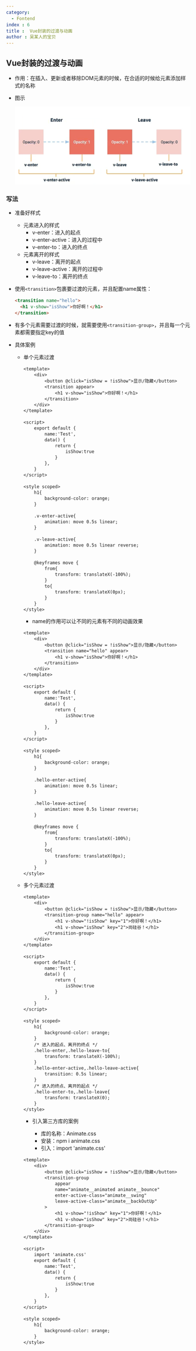 ```yaml
---
category:
  - Fontend
index : 6
title :  Vue封装的过渡与动画
author : 吴某人的宝贝
---
```


## Vue封装的过渡与动画

- 作用：在插入、更新或者移除DOM元素的时候，在合适的时候给元素添加样式的名称

- 图示

  ![image-20220612221518326](https://raw.githubusercontent.com/CoderWDD/myImages/main/blog_images/image-20220612221518326.png)

### 写法

- 准备好样式

  - 元素进入的样式
    - v-enter：进入的起点
    - v-enter-active：进入的过程中
    - v-enter-to：进入的终点
  - 元素离开的样式
    - v-leave：离开的起点
    - v-leave-active：离开的过程中
    - v-leave-to：离开的终点

- 使用`<transition>`包裹要过渡的元素，并且配置name属性：

  ```html
  <transition name="hello">
  	<h1 v-show="isShow">你好啊！</h1>
  </transition>
  ```

- 有多个元素需要过渡的时候，就需要使用`<transition-group>`，并且每一个元素都需要指定key的值

- 具体案例

  - 单个元素过渡

    ```vue
    <template>
    	<div>
    		<button @click="isShow = !isShow">显示/隐藏</button>
    		<transition appear>
    			<h1 v-show="isShow">你好啊！</h1>
    		</transition>
    	</div>
    </template>
    
    <script>
    	export default {
    		name:'Test',
    		data() {
    			return {
    				isShow:true
    			}
    		},
    	}
    </script>
    
    <style scoped>
    	h1{
    		background-color: orange;
    	}
    
    	.v-enter-active{
    		animation: move 0.5s linear;
    	}
    
    	.v-leave-active{
    		animation: move 0.5s linear reverse;
    	}
    
    	@keyframes move {
    		from{
    			transform: translateX(-100%);
    		}
    		to{
    			transform: translateX(0px);
    		}
    	}
    </style>
    ```

    - name的作用可以让不同的元素有不同的动画效果

    ```vue
    <template>
    	<div>
    		<button @click="isShow = !isShow">显示/隐藏</button>
    		<transition name="hello" appear>
    			<h1 v-show="isShow">你好啊！</h1>
    		</transition>
    	</div>
    </template>
    
    <script>
    	export default {
    		name:'Test',
    		data() {
    			return {
    				isShow:true
    			}
    		},
    	}
    </script>
    
    <style scoped>
    	h1{
    		background-color: orange;
    	}
    
    	.hello-enter-active{
    		animation: move 0.5s linear;
    	}
    
    	.hello-leave-active{
    		animation: move 0.5s linear reverse;
    	}
    
    	@keyframes move {
    		from{
    			transform: translateX(-100%);
    		}
    		to{
    			transform: translateX(0px);
    		}
    	}
    </style>
    ```

  - 多个元素过渡

    ```vue
    <template>
    	<div>
    		<button @click="isShow = !isShow">显示/隐藏</button>
    		<transition-group name="hello" appear>
    			<h1 v-show="!isShow" key="1">你好啊！</h1>
    			<h1 v-show="isShow" key="2">尚硅谷！</h1>
    		</transition-group>
    	</div>
    </template>
    
    <script>
    	export default {
    		name:'Test',
    		data() {
    			return {
    				isShow:true
    			}
    		},
    	}
    </script>
    
    <style scoped>
    	h1{
    		background-color: orange;
    	}
    	/* 进入的起点、离开的终点 */
    	.hello-enter,.hello-leave-to{
    		transform: translateX(-100%);
    	}
    	.hello-enter-active,.hello-leave-active{
    		transition: 0.5s linear;
    	}
    	/* 进入的终点、离开的起点 */
    	.hello-enter-to,.hello-leave{
    		transform: translateX(0);
    	}
    </style>
    ```

    - 引入第三方库的案例

      - 库的名称：Animate.css
      - 安装：npm i animate.css
      - 引入：import 'animate.css'
    
    ```vue
    <template>
    	<div>
    		<button @click="isShow = !isShow">显示/隐藏</button>
    		<transition-group 
    			appear
    			name="animate__animated animate__bounce" 
    			enter-active-class="animate__swing"
    			leave-active-class="animate__backOutUp"
    		>
    			<h1 v-show="!isShow" key="1">你好啊！</h1>
    			<h1 v-show="isShow" key="2">尚硅谷！</h1>
    		</transition-group>
    	</div>
    </template>
    
    <script>
    	import 'animate.css'
    	export default {
    		name:'Test',
    		data() {
    			return {
    				isShow:true
    			}
    		},
    	}
    </script>
    
    <style scoped>
    	h1{
    		background-color: orange;
    	}
    </style>
    ```
    
    

​      